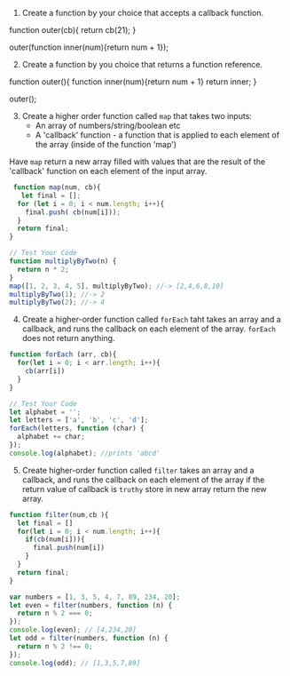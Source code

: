 1. Create a function by your choice that accepts a callback function.

function outer(cb){
  return cb(21);
}

outer(function inner(num){return num + 1});

2. Create a function by you choice that returns a function reference.

function outer(){
  function inner(num){return num + 1}
  return inner;
}

outer();

3. Create a higher order function called `map` that takes two inputs:
   - An array of numbers/string/boolean etc
   - A 'callback' function - a function that is applied to each element of the array (inside of the function 'map')

Have `map` return a new array filled with values that are the result of the 'callback' function on each element of the input array.

```js
 function map(num, cb){
   let final = [];
  for (let i = 0; i < num.length; i++){
    final.push( cb(num[i]));
  }
  return final;
}

// Test Your Code
function multiplyByTwo(n) {
  return n * 2;
}
map([1, 2, 3, 4, 5], multiplyByTwo); //-> [2,4,6,8,10]
multiplyByTwo(1); //-> 2
multiplyByTwo(2); //-> 4
```

4. Create a higher-order function called `forEach` taht takes an array and a callback, and runs the callback on each element of the array. `forEach` does not return anything.

```js
function forEach (arr, cb){
  for(let i = 0; i < arr.length; i++){
    cb(arr[i])
  }
}

// Test Your Code
let alphabet = '';
let letters = ['a', 'b', 'c', 'd'];
forEach(letters, function (char) {
  alphabet += char;
});
console.log(alphabet); //prints 'abcd'
```

5. Create higher-order function called `filter` takes an array and a callback, and runs the callback on each element of the array if the return value of callback is `truthy` store in new array return the new array.

```js
function filter(num,cb ){
  let final = []
  for(let i = 0; i < num.length; i++){
    if(cb(num[i])){
      final.push(num[i])
    }
  }
  return final;
}

var numbers = [1, 3, 5, 4, 7, 89, 234, 20];
let even = filter(numbers, function (n) {
  return n % 2 === 0;
});
console.log(even); // [4,234,20]
let odd = filter(numbers, function (n) {
  return n % 2 !== 0;
});
console.log(odd); // [1,3,5,7,89]
```
